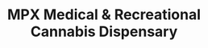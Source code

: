 ---
title: "MPX Medical & Recreational Cannabis Dispensary"
url: /sicklerville/mpx-medical-and-recreational-cannabis-dispensary/
shop: cannabis
---